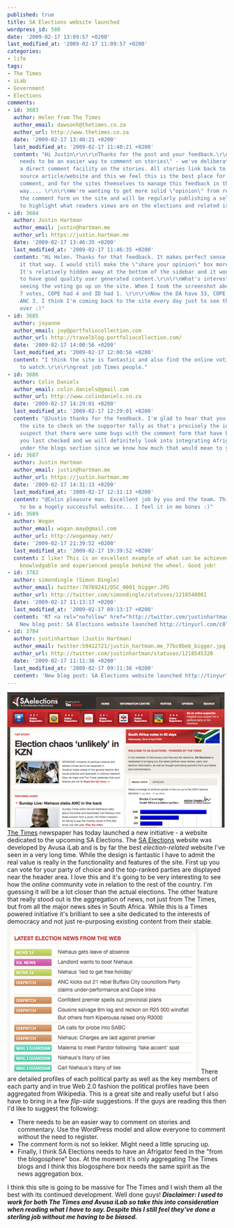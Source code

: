 ```yaml
---
published: true
title: SA Elections website launched
wordpress_id: 580
date: '2009-02-17 13:09:57 +0200'
last_modified_at: '2009-02-17 11:09:57 +0200'
categories:
- life
tags:
- The Times
- iLab
- Government
- Elections
comments:
- id: 3683
  author: Helen from The Times
  author_email: dawsonh@thetimes.co.za
  author_url: http://www.thetimes.co.za
  date: '2009-02-17 13:40:21 +0200'
  last_modified_at: '2009-02-17 11:40:21 +0200'
  content: "Hi Justin\r\n\r\nThanks for the post and your feedback.\r\n\r\n\"There
    needs to be an easier way to comment on stories\" - we've deliberately not included
    a direct comment facility on the stories. All stories link back to the original
    source article/website and this we feel this is the best place for readers to
    comment, and for the sites themselves to manage this feedback in the most appropriate
    way.... \r\n\r\nWe're wanting to get more solid \"opinion\" from readers through
    the comment form on the site and will be regularly publishing a selection those
    to highlight what readers views are on the elections and related issues. \r\n\r\nCheers\r\n\r\nHelen"
- id: 3684
  author: Justin Hartman
  author_email: justin@hartman.me
  author_url: https://justin.hartman.me
  date: '2009-02-17 13:46:35 +0200'
  last_modified_at: '2009-02-17 11:46:35 +0200'
  content: "Hi Helen. Thanks for that feedback. It makes perfect sense when you put
    it that way. I would still make the \"share your opinion\" box more prominent.
    It's relatively hidden away at the bottom of the sidebar and it would be great
    to have good quality user generated content.\r\n\r\nWhat's interesting to me is
    seeing the voting go up on the site. When I took the screenshot above the DA had
    7 votes, COPE had 4 and ID had 1. \r\n\r\nNow the DA have 33, COPE have 11 and
    ANC 3. I think I'm coming back to the site every day just to see this ticking
    over :)"
- id: 3685
  author: joyanne
  author_email: joy@portfoliocollection.com
  author_url: http://travelblog.portfoliocollection.com/
  date: '2009-02-17 14:00:56 +0200'
  last_modified_at: '2009-02-17 12:00:56 +0200'
  content: "I think the site is fantastic and also find the online voting fascinating
    to watch.\r\n\r\ngreat job Times people."
- id: 3686
  author: Colin Daniels
  author_email: colin.daniels@gmail.com
  author_url: http://www.colindaniels.co.za
  date: '2009-02-17 14:29:01 +0200'
  last_modified_at: '2009-02-17 12:29:01 +0200'
  content: "@Justin thanks for the feedback. I'm glad to hear that you will keep visiting
    the site to check on the supporter tally as that's precisely the idea!!!\r\n\r\nI
    suspect that there were some bugs with the comment form that have been fixed since
    you last checked and we will definitely look into integrating Afrigator feeds
    under the blogs section since we know how much that would mean to you ;-)"
- id: 3687
  author: Justin Hartman
  author_email: justin@hartman.me
  author_url: https://justin.hartman.me
  date: '2009-02-17 14:31:13 +0200'
  last_modified_at: '2009-02-17 12:31:13 +0200'
  content: "@Colin pleasure man. Excellent job by you and the team. This is going
    to be a hugely successful website... I feel it in me bones :)"
- id: 3689
  author: Wogan
  author_email: wogan.may@gmail.com
  author_url: http://woganmay.net/
  date: '2009-02-17 21:39:52 +0200'
  last_modified_at: '2009-02-17 19:39:52 +0200'
  content: I like! This is an excellent example of what can be achieved when you put
    knowledgable and experienced people behind the wheel. Good job!
- id: 3782
  author: simondingle (Simon Dingle)
  author_email: twitter:70769241/DSC_0001_bigger.JPG
  author_url: http://twitter.com/simondingle/statuses/1218548081
  date: '2009-02-17 11:13:17 +0200'
  last_modified_at: '2009-02-17 09:13:17 +0200'
  content: 'RT <a rel="nofollow" href="http://twitter.com/justinhartman">@justinhartman</a>:
    New blog post: SA Elections website launched http://tinyurl.com/c8lzsl'
- id: 3784
  author: justinhartman (Justin Hartman)
  author_email: twitter:59412721/justin_hartman.me_77bc0beb_bigger.jpg
  author_url: http://twitter.com/justinhartman/statuses/1218545320
  date: '2009-02-17 11:11:36 +0200'
  last_modified_at: '2009-02-17 09:11:36 +0200'
  content: 'New blog post: SA Elections website launched http://tinyurl.com/c8lzsl'
---
```

<a href="http://saelections.co.za/"><img src="/assets/images/uploads/2009/02/picture-5-499x311.png" alt="SA Elections Website" title="SA Elections Website" width="499" height="311" class="alignnone size-medium wp-image-581" /></a>
<a href="http://www.thetimes.co.za">The Times</a> newspaper has today launched a new initiative - a website dedicated to the upcoming SA Elections. The <a href="http://saelections.co.za">SA Elections</a> website was developed by Avusa iLab and is by far the best <em>election-related</em> website I've seen in a very long time.
While the design is fantastic I have to admit the real value is really in the functionality and features of the site. First up you can vote for your party of choice and the top-ranked parties are displayed near the header area. I love this and it's going to be very interesting to see how the <em>online</em> community vote in relation to the rest of the country. I'm guessing it will be a lot closer than the actual elections.
The other feature that really stood out is the aggregation of news, not just from The Times, but from all the major news sites in South Africa. While this is a Times powered initiative it's brilliant to see a site dedicated to the interests of democracy and not just re-purposing existing content from their stable.
<img src="/assets/images/uploads/2009/02/picture-6.png" alt="Image" />
There are detailed profiles of each political party as well as the key members of each party and in true Web 2.0 fashion the political profiles have been aggregated from Wikipedia.
This is a great site and really useful but I also have to bring in a few <em>flip-side</em> suggestions. If the guys are reading this then I'd like to suggest the following:
<ul>
<li>There needs to be an easier way to comment on stories and commentary. Use the WordPress model and allow everyone to comment without the need to register.</li>
<li>The comment form is not so lekker. Might need a little sprucing up.</li>
<li>Finally, I think SA Elections needs to have an Afrigator feed in the "from the blogosphere" box. At the moment it's only aggregating The Times blogs and I think this blogosphere box needs the same spirit as the news aggregation box.</li>
</ul>
I think this site is going to be massive for The Times and I wish them all the best with its continued development. Well done guys!
<em><strong>Disclaimer: I used to work for both The Times and Avusa iLab so take this into consideration when reading what I have to say. Despite this I still feel they've done a sterling job without me having to be biased.</strong></em>
